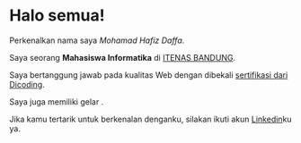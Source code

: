 # Halo semua! 

Perkenalkan nama saya *Mohamad Hafiz Daffa*.<br>

Saya seorang **Mahasiswa Informatika** di [ITENAS BANDUNG](https://www.itenas.ac.id/).<br>

Saya bertanggung jawab pada kualitas Web  dengan dibekali [sertifikasi dari Dicoding](https://www.dicoding.com/certificates/EYX40MG4OPDL).<br>

Saya juga memiliki gelar .<br>

Jika kamu tertarik untuk berkenalan denganku, silakan ikuti akun [Linkedin]([https://www.linkedin.com/in/hafiz-daffa-970751218/)ku ya.
